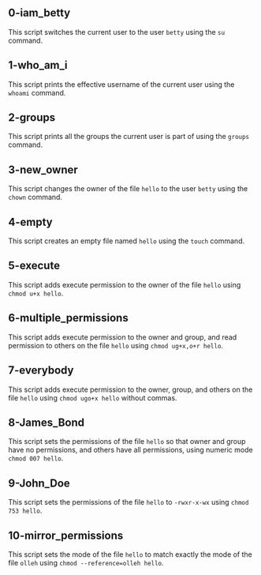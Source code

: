 ## 0-iam_betty
This script switches the current user to the user `betty` using the `su` command.
## 1-who_am_i
This script prints the effective username of the current user using the `whoami` command.
## 2-groups
This script prints all the groups the current user is part of using the `groups` command.
## 3-new_owner
This script changes the owner of the file `hello` to the user `betty` using the `chown` command.
## 4-empty
This script creates an empty file named `hello` using the `touch` command.
## 5-execute
This script adds execute permission to the owner of the file `hello` using `chmod u+x hello`.
## 6-multiple_permissions
This script adds execute permission to the owner and group, and read permission to others on the file `hello` using `chmod ug+x,o+r hello`.
## 7-everybody
This script adds execute permission to the owner, group, and others on the file `hello` using `chmod ugo+x hello` without commas.
## 8-James_Bond
This script sets the permissions of the file `hello` so that owner and group have no permissions, and others have all permissions, using numeric mode `chmod 007 hello`.
## 9-John_Doe
This script sets the permissions of the file `hello` to `-rwxr-x-wx` using `chmod 753 hello`.
## 10-mirror_permissions
This script sets the mode of the file `hello` to match exactly the mode of the file `olleh` using `chmod --reference=olleh hello`.
